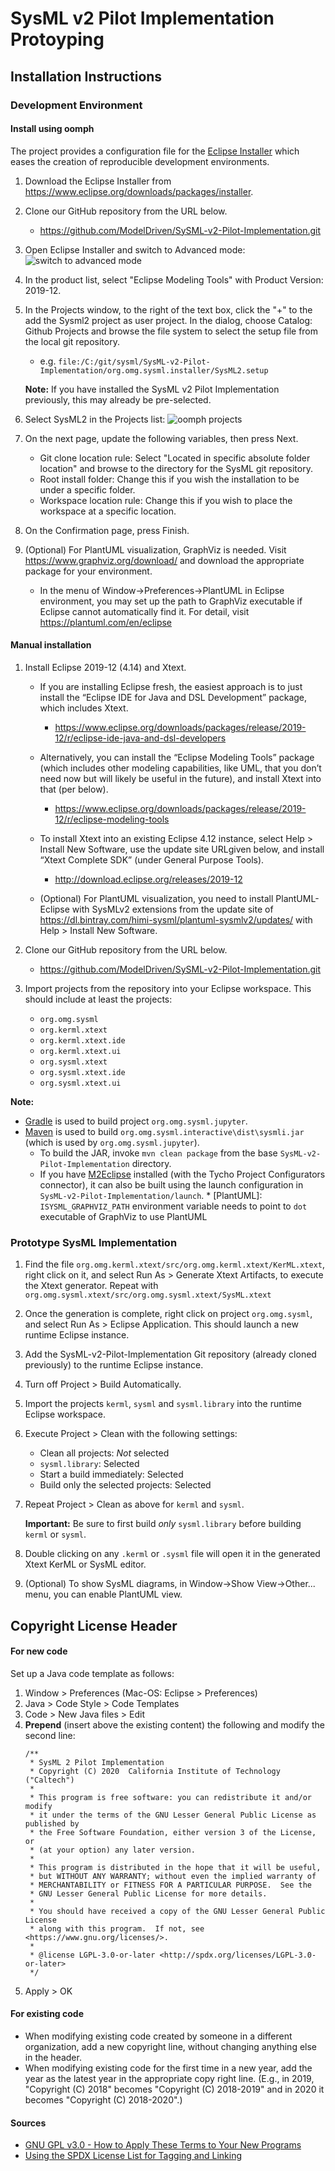 # SysML v2 Pilot Implementation Protoyping

## Installation Instructions

### Development Environment

#### Install using oomph

The project provides a configuration file for the [Eclipse Installer](https://wiki.eclipse.org/Eclipse_Installer) which eases the creation of reproducible development environments. 

1. Download the Eclipse Installer from https://www.eclipse.org/downloads/packages/installer.

2. Clone our GitHub repository from the URL below.
   * https://github.com/ModelDriven/SySML-v2-Pilot-Implementation.git
   
3. Open Eclipse Installer and switch to Advanced mode:
![switch to advanced mode](installer-advanced.png)

4. In the product list, select "Eclipse Modeling Tools" with Product Version: 2019-12.

5. In the Projects window, to the right of the text box, click the "+" to the add the Sysml2 project as user project. In the dialog, choose Catalog: Github Projects and browse the file system to select the setup file from the local git repository.
   * e.g. `file:/C:/git/sysml/SysML-v2-Pilot-Implementation/org.omg.sysml.installer/SysML2.setup`
   
   **Note:** If you have installed the SysML v2 Pilot Implementation previously, this may already be pre-selected.

6. Select SysML2 in the Projects list:
![oomph projects](oomph-projects.png)

7. On the next page, update the following variables, then press Next.
   * Git clone location rule: Select "Located in specific absolute folder location" and browse to the directory for the SysML git repository.
   * Root install folder: Change this if you wish the installation to be under a specific folder.
   * Workspace location rule: Change this if you wish to place the workspace at a specific location.
   
8. On the Confirmation page, press Finish. 

9. (Optional) For PlantUML visualization, GraphViz is needed.  Visit https://www.graphviz.org/download/ and download the appropriate package for your environment.
   * In the menu of Window->Preferences->PlantUML in Eclipse environment, you may set up the path to GraphViz executable if Eclipse cannot automatically find it.  For detail, visit https://plantuml.com/en/eclipse


#### Manual installation

1. Install Eclipse 2019-12 (4.14) and Xtext.
   * If you are installing Eclipse fresh, the easiest approach is to just install the “Eclipse IDE for Java and DSL Development” package, which includes Xtext.
      * https://www.eclipse.org/downloads/packages/release/2019-12/r/eclipse-ide-java-and-dsl-developers
      
   * Alternatively, you can install the “Eclipse Modeling Tools” package (which includes other modeling capabilities, like UML, that you don’t need now but will likely be useful in the future), and install Xtext into that (per below).
      * https://www.eclipse.org/downloads/packages/release/2019-12/r/eclipse-modeling-tools
      
   * To install Xtext into an existing Eclipse 4.12 instance, select Help > Install New Software, use the update site URLgiven below, and install “Xtext Complete SDK” (under General Purpose Tools).
      * http://download.eclipse.org/releases/2019-12

   * (Optional) For PlantUML visualization, you need to install PlantUML-Eclipse with SysMLv2 extensions from
     the update site of https://dl.bintray.com/himi-sysml/plantuml-sysmlv2/updates/ with Help > Install New Software.

2. Clone our GitHub repository from the URL below.
   * https://github.com/ModelDriven/SySML-v2-Pilot-Implementation.git

3. Import projects from the repository into your Eclipse workspace. This should include at least the projects:
   * `org.omg.sysml`
   * `org.kerml.xtext`
   * `org.kerml.xtext.ide`
   * `org.kerml.xtext.ui`
   * `org.sysml.xtext`
   * `org.sysml.xtext.ide`
   * `org.sysml.xtext.ui`

**Note:** 
   * [Gradle](https://gradle.org/) is used to build project `org.omg.sysml.jupyter`.
   * [Maven](https://maven.apache.org/) is used to build `org.omg.sysml.interactive\dist\sysmli.jar` (which is used by `org.omg.sysml.jupyter`). 
        * To build the JAR, invoke `mvn clean package` from the base `SysML-v2-Pilot-Implementation` directory. 
        * If you have [M2Eclipse](https://www.eclipse.org/m2e/) installed (with the Tycho Project Configurators connector), it can also be built using the launch configuration in `SysML-v2-Pilot-Implementation/launch`.   * [PlantUML]: `ISYSML_GRAPHVIZ_PATH` environment variable needs to point to `dot` executable of GraphViz to use PlantUML

### Prototype SysML Implementation

1. Find the file `org.omg.kerml.xtext/src/org.omg.kerml.xtext/KerML.xtext`, right click on it, and select Run As > Generate Xtext Artifacts, to execute the Xtext generator. Repeat with `org.omg.sysml.xtext/src/org.omg.sysml.xtext/SysML.xtext`

2. Once the generation is complete, right click on project `org.omg.sysml`, and select Run As > Eclipse Application. This should launch a new runtime Eclipse instance.

3. Add the SysML-v2-Pilot-Implementation Git repository (already cloned previously) to the runtime Eclipse instance.

4. Turn off Project > Build Automatically.

5. Import the projects `kerml`, `sysml` and `sysml.library` into the runtime Eclipse workspace.

6. Execute Project > Clean with the following settings:
   * Clean all projects: *Not* selected
   * `sysml.library`: Selected
   * Start a build immediately: Selected
   * Build only the selected projects: Selected

7. Repeat Project > Clean as above for `kerml` and `sysml`.

   **Important:** Be sure to first build *only* `sysml.library` before building `kerml` or `sysml`.

8. Double clicking on any `.kerml` or `.sysml` file will open it in the generated Xtext KerML or SysML editor.
9. (Optional) To show SysML diagrams, in Window->Show View->Other... menu, you can enable PlantUML view.
 
## Copyright License Header

#### For new code
Set up a Java code template as follows:
1. Window > Preferences (Mac-OS: Eclipse > Preferences)
2. Java > Code Style > Code Templates
3. Code > New Java files > Edit
4. **Prepend** (insert above the existing content) the following and modify the second line:
    ```
    /**
     * SysML 2 Pilot Implementation
     * Copyright (C) 2020  California Institute of Technology ("Caltech")
     *
     * This program is free software: you can redistribute it and/or modify
     * it under the terms of the GNU Lesser General Public License as published by
     * the Free Software Foundation, either version 3 of the License, or
     * (at your option) any later version.
     *
     * This program is distributed in the hope that it will be useful,
     * but WITHOUT ANY WARRANTY; without even the implied warranty of
     * MERCHANTABILITY or FITNESS FOR A PARTICULAR PURPOSE.  See the
     * GNU Lesser General Public License for more details.
     *
     * You should have received a copy of the GNU Lesser General Public License
     * along with this program.  If not, see <https://www.gnu.org/licenses/>.
     *
     * @license LGPL-3.0-or-later <http://spdx.org/licenses/LGPL-3.0-or-later>
     */
    ```
5. Apply > OK

#### For existing code
* When modifying existing code created by someone in a different organization, add a new copyright line, without changing anything else in the header.
* When modifying existing code for the first time in a new year, add the year as the latest year in the appropriate copy right line. (E.g., in 2019, "Copyright (C) 2018" becomes "Copyright (C) 2018-2019" and in 2020 it becomes "Copyright (C) 2018-2020".)

#### Sources
* [GNU GPL v3.0 - How to Apply These Terms to Your New Programs](https://www.gnu.org/licenses/gpl-3.0.en.html)
* [Using the SPDX License List for Tagging and Linking](https://hakre.wordpress.com/2012/07/25/using-the-spdx-license-list-for-tagging-and-linking/)

